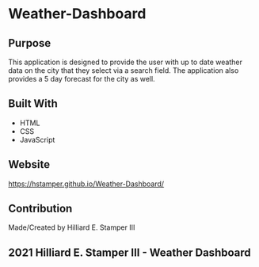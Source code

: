 # Weather-Dashboard

## Purpose
This application is designed to provide the user with up to date weather data on the city that they select via a search field. The application also provides a 5 day forecast for the city as well. 

## Built With
* HTML
* CSS
* JavaScript

## Website 
https://hstamper.github.io/Weather-Dashboard/

## Contribution 
Made/Created by Hilliard E. Stamper III

## 2021 Hilliard E. Stamper III - Weather Dashboard 